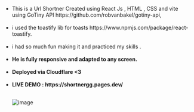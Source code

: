 
<ul>
<li>This is a Url Shortner Created  using React Js , HTML , CSS and vite using GoTiny API  https://github.com/robvanbakel/gotiny-api, </li><br/>
<li>i used the toastify lib for toasts  https://www.npmjs.com/package/react-toastify.</li> <br/>
<li>i had so much fun making it and practiced my skills . </li><br/>
<li><b> He is fully responsive and adapted to any screen.</li> </b> <br/>
<li><b> Deployed via Cloudflare <3 </li> </b> <br/>
<li> <b> LIVE DEMO : https://shortnergg.pages.dev/ </b> </li>

<br/>![image](https://user-images.githubusercontent.com/88171482/183806941-61c92c53-7e91-415c-b4f1-a00cfc564f99.png)

</ul>
